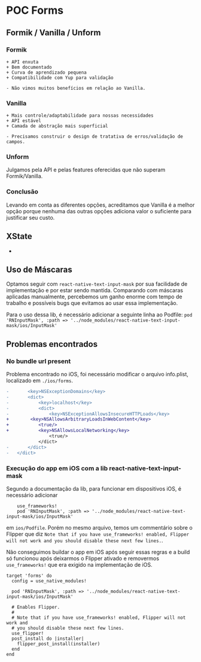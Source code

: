 # POC Forms

## Formik / Vanilla / Unform
### Formik
```
+ API enxuta
+ Bem documentado
+ Curva de aprendizado pequena
+ Compatibilidade com Yup para validação

- Não vimos muitos benefícios em relação ao Vanilla.
```

### Vanilla
```
+ Mais controle/adaptabilidade para nossas necessidades
+ API estável
+ Camada de abstração mais superficial

- Precisamos construir o design de tratativa de erros/validação de campos.
```

### Unform
Julgamos pela API e pelas features oferecidas que não superam Formik/Vanilla.

### Conclusão
Levando em conta as diferentes opções, acreditamos que Vanilla é a melhor opção porque nenhuma das outras opções adiciona valor o suficiente para justificar seu custo.

## XState
-

## Uso de Máscaras
Optamos seguir com `react-native-text-input-mask` por sua facilidade de implementação e por estar sendo mantida.
Comparando com máscaras aplicadas manualmente, percebemos um ganho enorme com tempo de trabalho e possíveis bugs que evitamos ao usar essa implementação.

Para o uso dessa lib, é necessário adicionar a seguinte linha ao Podfile:
`pod 'RNInputMask', :path => '../node_modules/react-native-text-input-mask/ios/InputMask'`


## Problemas encontrados

### No bundle url present
Problema encontrado no iOS, foi necessário modificar o arquivo info.plist, localizado em `./ios/forms`.

```diff
-		<key>NSExceptionDomains</key>
-		<dict>
-			<key>localhost</key>
-			<dict>
-				<key>NSExceptionAllowsInsecureHTTPLoads</key>
+        <key>NSAllowsArbitraryLoadsInWebContent</key>
+		    <true/>
+		    <key>NSAllowsLocalNetworking</key>
				<true/>
			</dict>
-		</dict>
-	</dict>
```

### Execução do app em iOS com a lib react-native-text-input-mask
Segundo a documentação da lib, para funcionar em dispositivos iOS, é necessário adicionar
```
	use_frameworks!
	pod 'RNInputMask', :path => '../node_modules/react-native-text-input-mask/ios/InputMask'
```
em `ios/Podfile`. Porém no mesmo arquivo, temos um commentário sobre o Flipper que diz `Note that if you have use_frameworks! enabled, Flipper will not work and you should disable these next few lines.`.

Não conseguimos buildar o app em iOS após seguir essas regras e a build só funcionou após deixarmos o Flipper ativado e removermos `use_frameworks!` que era exigido na implementação de iOS.

```
target 'forms' do
  config = use_native_modules!

  pod 'RNInputMask', :path => '../node_modules/react-native-text-input-mask/ios/InputMask'

  # Enables Flipper.
  #
  # Note that if you have use_frameworks! enabled, Flipper will not work and
  # you should disable these next few lines.
  use_flipper!
  post_install do |installer|
    flipper_post_install(installer)
  end
end
```

